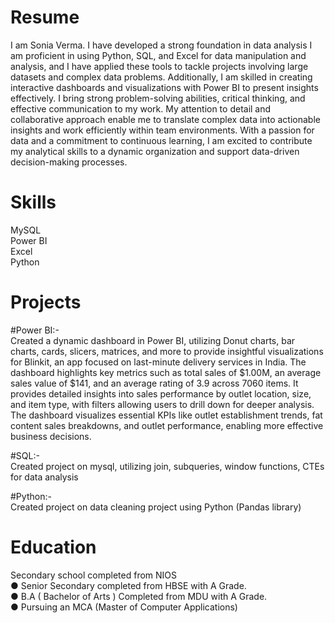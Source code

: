 # Resume
I am Sonia Verma. I have developed a strong foundation in data analysis I am proficient in using Python, SQL, and Excel for data manipulation and analysis, and I have applied these tools to tackle projects involving large datasets and complex data problems. Additionally, I am skilled in creating interactive dashboards and visualizations with Power BI to present insights effectively. I bring strong problem-solving abilities, critical thinking, and effective communication to my work. My attention to detail and collaborative approach enable me to translate complex data into actionable insights and work efficiently within team environments. With a passion for data and a commitment to continuous learning, I am excited to contribute my analytical skills to a dynamic organization and support data-driven decision-making processes.

# Skills
MySQL  
Power BI  
Excel  
Python  

# Projects
#Power BI:-  
Created a dynamic dashboard in Power BI, utilizing Donut charts, bar charts, cards, slicers, matrices, and more to provide insightful visualizations for Blinkit, an app focused on last-minute delivery services in India. The dashboard highlights key metrics such as total sales of $1.00M, an average sales value of $141, and an average rating of 3.9 across 7060 items. It provides detailed insights into sales performance by outlet location, size, and item type, with filters allowing users to drill down for deeper analysis. The dashboard visualizes essential KPIs like outlet establishment trends, fat content sales breakdowns, and outlet performance, enabling more effective business decisions.

#SQL:-   
Created project on mysql, utilizing join, subqueries, window functions, CTEs for data analysis

#Python:-  
Created project on data cleaning project using Python (Pandas library)

# Education  
Secondary school completed from NIOS  
● Senior Secondary completed from HBSE with A Grade.  
● B.A ( Bachelor of Arts ) Completed from MDU with A Grade.  
● Pursuing an MCA (Master of Computer Applications)  
